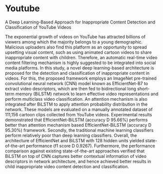 # Youtube
A Deep Learning-Based Approach for Inappropriate Content Detection and Classification of YouTube Videos

The exponential growth of videos on YouTube has attracted billions of viewers among which the majority belongs to a young demographic.
Malicious uploaders also find this platform as an opportunity to spread upsetting visual content, such as using animated cartoon videos to share inappropriate content with children.
Therefore, an automatic real-time video content filtering mechanism is highly suggested to be integrated into social media platforms.
In this study, a novel deep learning-based architecture is proposed for the detection and classification of inappropriate content in videos. 
For this, the proposed framework employs an ImageNet pre-trained convolutional neural network (CNN) model known as EfficientNet-B7 to extract video descriptors, 
which are then fed to bidirectional long short-term memory (BiLSTM) network to learn effective video representations and perform multiclass video classification. 
An attention mechanism is also integrated after BiLSTM to apply attention probability distribution in the network. 
These models are evaluated on a manually annotated dataset of 111,156 cartoon clips collected from YouTube videos.
Experimental results demonstrated that EfficientNet-BiLSTM (accuracy D 95.66%) performs better than attention mechanism based EfficientNet-BiLSTM (accuracy D 95.30%) framework. 
Secondly, the traditional machine learning classifiers perform relatively poor than deep learning classifiers. 
Overall, the architecture of EfficientNet and BiLSTM with 128 hidden units yielded state-of-the-art performance (f1 score D 0.9267). 
Furthermore, the performance comparison against existing state-of-the-art approaches verified that BiLSTM on top of CNN captures better contextual information of video descriptors in network architecture,
and hence achieved better results in child inappropriate video content detection and classification.
